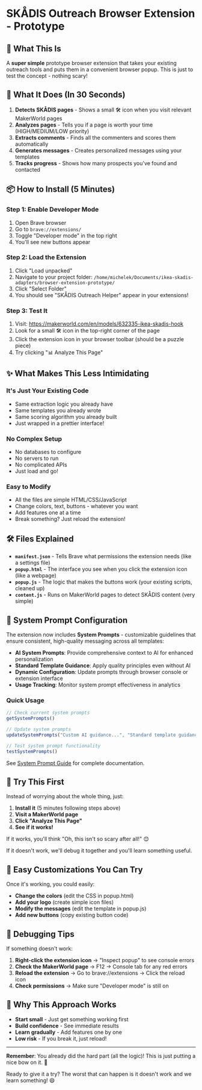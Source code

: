 # SKÅDIS Outreach Browser Extension - Prototype

## 🎯 What This Is

A **super simple** prototype browser extension that takes your existing outreach tools and puts them in a convenient browser popup. This is just to test the concept - nothing scary!

## 🚀 What It Does (In 30 Seconds)

1. **Detects SKÅDIS pages** - Shows a small 🛠️ icon when you visit relevant MakerWorld pages
2. **Analyzes pages** - Tells you if a page is worth your time (HIGH/MEDIUM/LOW priority)  
3. **Extracts comments** - Finds all the commenters and scores them automatically
4. **Generates messages** - Creates personalized messages using your templates
5. **Tracks progress** - Shows how many prospects you've found and contacted

## 📦 How to Install (5 Minutes)

### Step 1: Enable Developer Mode

1. Open Brave browser
2. Go to `brave://extensions/`  
3. Toggle "Developer mode" in the top right
4. You'll see new buttons appear

### Step 2: Load the Extension

1. Click "Load unpacked"
2. Navigate to your project folder: `/home/michelek/Documents/ikea-skadis-adapters/browser-extension-prototype/`
3. Click "Select Folder"
4. You should see "SKÅDIS Outreach Helper" appear in your extensions!

### Step 3: Test It

1. Visit: <https://makerworld.com/en/models/632335-ikea-skadis-hook>
2. Look for a small 🛠️ icon in the top-right corner of the page
3. Click the extension icon in your browser toolbar (should be a puzzle piece)
4. Try clicking "📊 Analyze This Page"

## ✨ What Makes This Less Intimidating

### It's Just Your Existing Code

- Same extraction logic you already have
- Same templates you already wrote  
- Same scoring algorithm you already built
- Just wrapped in a prettier interface!

### No Complex Setup

- No databases to configure
- No servers to run
- No complicated APIs
- Just load and go!

### Easy to Modify

- All the files are simple HTML/CSS/JavaScript
- Change colors, text, buttons - whatever you want
- Add features one at a time
- Break something? Just reload the extension!

## 🛠️ Files Explained

- **`manifest.json`** - Tells Brave what permissions the extension needs (like a settings file)
- **`popup.html`** - The interface you see when you click the extension icon (like a webpage)
- **`popup.js`** - The logic that makes the buttons work (your existing scripts, cleaned up)
- **`content.js`** - Runs on MakerWorld pages to detect SKÅDIS content (very simple)

## 🎯 System Prompt Configuration

The extension now includes **System Prompts** - customizable guidelines that ensure consistent, high-quality messaging across all templates:

- **AI System Prompts**: Provide comprehensive context to AI for enhanced personalization
- **Standard Template Guidance**: Apply quality principles even without AI
- **Dynamic Configuration**: Update prompts through browser console or extension interface
- **Usage Tracking**: Monitor system prompt effectiveness in analytics

### Quick Usage

```javascript
// Check current system prompts
getSystemPrompts()

// Update system prompts
updateSystemPrompts("Custom AI guidance...", "Standard template guidance...")

// Test system prompt functionality
testSystemPrompts()
```

See [System Prompt Guide](docs/SYSTEM_PROMPT_GUIDE.md) for complete documentation.

## 🧪 Try This First

Instead of worrying about the whole thing, just:

1. **Install it** (5 minutes following steps above)
2. **Visit a MakerWorld page**
3. **Click "Analyze This Page"**
4. **See if it works!**

If it works, you'll think "Oh, this isn't so scary after all!" 😊

If it doesn't work, we'll debug it together and you'll learn something useful.

## 🎨 Easy Customizations You Can Try

Once it's working, you could easily:

- **Change the colors** (edit the CSS in popup.html)
- **Add your logo** (create simple icon files)
- **Modify the messages** (edit the template in popup.js)
- **Add new buttons** (copy existing button code)

## 🔧 Debugging Tips

If something doesn't work:

1. **Right-click the extension icon** → "Inspect popup" to see console errors
2. **Check the MakerWorld page** → F12 → Console tab for any red errors  
3. **Reload the extension** → Go to brave://extensions → Click the reload icon
4. **Check permissions** → Make sure "Developer mode" is still on

## 🎯 Why This Approach Works

- **Start small** - Just get something working first
- **Build confidence** - See immediate results  
- **Learn gradually** - Add features one by one
- **Low risk** - If you break it, just reload!

---

**Remember**: You already did the hard part (all the logic)! This is just putting a nice bow on it. 🎁

Ready to give it a try? The worst that can happen is it doesn't work and we learn something! 😄
